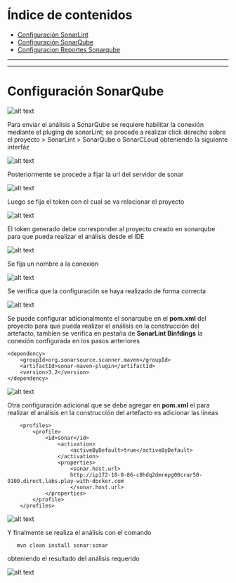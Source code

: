 # Índice de contenidos
* [Configuración SonarLint](./README.md)
* [Configuración SonarQube](#item1)
* [Configuracion Reportes Sonarqube](./confReporteSonar.md)

_______________________________________________
_______________________________________________

<a name="item1"></a>

 # Configuración SonarQube
 
 ![alt text](/imgs/sonar1.png)

Para enviar el análisis a SonarQube se requiere habilitar la conexión mediante el pluging de sonarLint;
se procede a realizar click derecho sobre el proyecto > SonarLint > SonarQube o SonarCLoud obteniendo la siguiente interfáz

![alt text](/imgs/sonar2.png)

Posteriormente se procede a fijar la url del servidor de sonar

![alt text](/imgs/sonar3.png)

Luego se fija el token con el cual se va relacionar el proyecto

![alt text](/imgs/sonar4.png)

El token generado debe corresponder al proyecto creado en sonarqube para que pueda realizar el análisis desde el IDE

![alt text](/imgs/sonar5.png)

Se fija un nombre a la conexión

![alt text](/imgs/sonar6.png)

Se verifica que la configuración se haya realizado de forma correcta

![alt text](/imgs/sonar7.png)

Se puede configurar adicionalmente el sonarqube en el **pom.xml** del proyecto para que pueda realizar el análisis en 
la construcción del artefacto, tambien se verifica en pestaña de **SonarLint Binfdings** la conexión configurada en los pasos anteriores

```
<dependency>
	<groupId>org.sonarsource.scanner.maven</groupId>
	<artifactId>sonar-maven-plugin</artifactId>
	<version>3.2</version>
</dependency>
```

![alt text](/imgs/sonar10.png)
 
Otra configuración adicional que se debe agregar en **pom.xml** el  para realizar el análisis en la construcción del artefacto es adicionar las líneas 

```
	<profiles>
		<profile>
			<id>sonar</id>
				<activation>
					<activeByDefault>true</activeByDefault>
				</activation>
				<properties>
					<sonar.host.url>
					http://ip172-18-0-86-c8hdq2dmrepg00crar50-9100.direct.labs.play-with-docker.com
					</sonar.host.url>
			</properties>
		</profile>
	</profiles>
 ```
 
 ![alt text](/imgs/sonar11.png)
 
 Y finalmente se realiza el análisis con el comando 
 
 ```
 	mvn clean install sonar:sonar
 ```
 obteniendo el resultado del análisis requerido
 
 ![alt text](/imgs/sonar12.png)